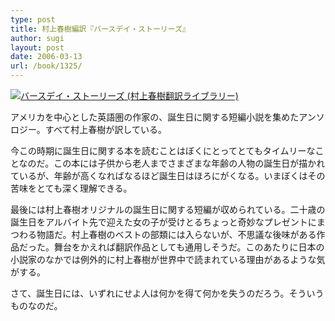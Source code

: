 ```yaml
---
type: post
title: 村上春樹編訳『バースデイ・ストーリーズ』
author: sugi
layout: post
date: 2006-03-13
url: /book/1325/
---
```

<a href="http://www.amazon.co.jp/exec/obidos/ASIN/4124034946/chezsugi-22/ref=nosim/" onclick="_gaq.push(['_trackEvent', 'outbound-article', 'http://www.amazon.co.jp/exec/obidos/ASIN/4124034946/chezsugi-22/ref=nosim/', '']);" name="amazletlink" target="_blank"><img src="http://i1.wp.com/ec2.images-amazon.com/images/I/41AZG9XMJYL.SL160.jpg?w=660" alt="バースデイ・ストーリーズ (村上春樹翻訳ライブラリー)" class="alignleft" data-recalc-dims="1" /></a>

アメリカを中心とした英語圏の作家の、誕生日に関する短編小説を集めたアンソロジー。すべて村上春樹が訳している。

今この時期に誕生日に関する本を読むことはぼくにとってとてもタイムリーなことなのだ。この本には子供から老人までさまざまな年齢の人物の誕生日が描かれているが、年齢が高くなればなるほど誕生日はほろにがくなる。いまぼくはその苦味をとても深く理解できる。

最後には村上春樹オリジナルの誕生日に関する短編が収められている。二十歳の誕生日をアルバイト先で迎えた女の子が受けとるちょっと奇妙なプレゼントにまつわる物語だ。村上春樹のベストの部類には入らないが、不思議な後味がある作品だった。舞台をかえれば翻訳作品としても通用しそうだ。このあたりに日本の小説家のなかでは例外的に村上春樹が世界中で読まれている理由があるような気がする。

さて、誕生日には、いずれにせよ人は何かを得て何かを失うのだろう。そういうものなのだ。

